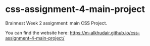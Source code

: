 # css-assignment-4-main-project
 Brainnest Week 2 assignment: main CSS Project.

 You can find the website here: https://m-alkhudair.github.io/css-assignment-4-main-project/
